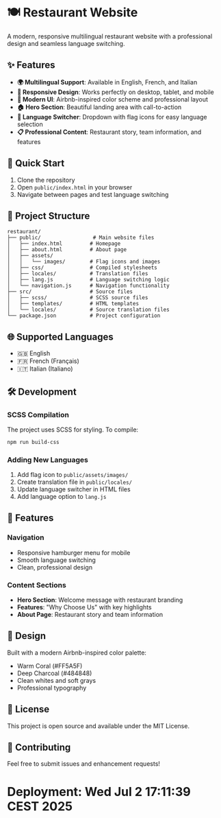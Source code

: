 # 🍽️ Restaurant Website

A modern, responsive multilingual restaurant website with a professional design and seamless language switching.

## ✨ Features

- **🌍 Multilingual Support**: Available in English, French, and Italian
- **📱 Responsive Design**: Works perfectly on desktop, tablet, and mobile
- **🎨 Modern UI**: Airbnb-inspired color scheme and professional layout
- **🏠 Hero Section**: Beautiful landing area with call-to-action
- **🔧 Language Switcher**: Dropdown with flag icons for easy language selection
- **📋 Professional Content**: Restaurant story, team information, and features

## 🚀 Quick Start

1. Clone the repository
2. Open `public/index.html` in your browser
3. Navigate between pages and test language switching

## 📁 Project Structure

```
restaurant/
├── public/                 # Main website files
│   ├── index.html         # Homepage
│   ├── about.html         # About page
│   ├── assets/
│   │   └── images/        # Flag icons and images
│   ├── css/               # Compiled stylesheets
│   ├── locales/           # Translation files
│   ├── lang.js            # Language switching logic
│   └── navigation.js      # Navigation functionality
├── src/                   # Source files
│   ├── scss/              # SCSS source files
│   ├── templates/         # HTML templates
│   └── locales/           # Source translation files
└── package.json           # Project configuration
```

## 🌐 Supported Languages

- 🇬🇧 English
- 🇫🇷 French (Français)
- 🇮🇹 Italian (Italiano)

## 🛠️ Development

### SCSS Compilation
The project uses SCSS for styling. To compile:

```bash
npm run build-css
```

### Adding New Languages
1. Add flag icon to `public/assets/images/`
2. Create translation file in `public/locales/`
3. Update language switcher in HTML files
4. Add language option to `lang.js`

## 📱 Features

### Navigation
- Responsive hamburger menu for mobile
- Smooth language switching
- Clean, professional design

### Content Sections
- **Hero Section**: Welcome message with restaurant branding
- **Features**: "Why Choose Us" with key highlights
- **About Page**: Restaurant story and team information

## 🎨 Design

Built with a modern Airbnb-inspired color palette:
- Warm Coral (#FF5A5F)
- Deep Charcoal (#484848)
- Clean whites and soft grays
- Professional typography

## 📄 License

This project is open source and available under the MIT License.

## 🤝 Contributing

Feel free to submit issues and enhancement requests!
# Deployment: Wed Jul  2 17:11:39 CEST 2025
